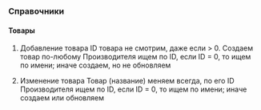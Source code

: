 ### Справочники

#### Товары

1. Добавление товара
ID товара не смотрим, даже если > 0. Создаем товар по-любому
Производителя ищем по ID, если ID = 0, то ищем по имени; иначе создаем, но не обновляем

2. Изменение товара
Товар (название) меняем всегда, по его ID
Производителя ищем по ID, если ID = 0, то ищем по имени; иначе создаем или обновляем